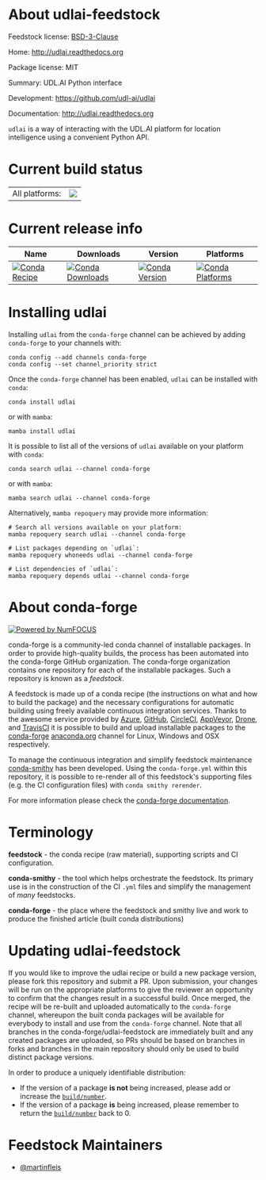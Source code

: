 About udlai-feedstock
=====================

Feedstock license: [BSD-3-Clause](https://github.com/conda-forge/udlai-feedstock/blob/main/LICENSE.txt)

Home: http://udlai.readthedocs.org

Package license: MIT

Summary: UDL.AI Python interface

Development: https://github.com/udl-ai/udlai

Documentation: http://udlai.readthedocs.org

`udlai` is a way of interacting with the UDL.AI platform for location
intelligence using a convenient Python API.


Current build status
====================


<table><tr><td>All platforms:</td>
    <td>
      <a href="https://dev.azure.com/conda-forge/feedstock-builds/_build/latest?definitionId=17157&branchName=main">
        <img src="https://dev.azure.com/conda-forge/feedstock-builds/_apis/build/status/udlai-feedstock?branchName=main">
      </a>
    </td>
  </tr>
</table>

Current release info
====================

| Name | Downloads | Version | Platforms |
| --- | --- | --- | --- |
| [![Conda Recipe](https://img.shields.io/badge/recipe-udlai-green.svg)](https://anaconda.org/conda-forge/udlai) | [![Conda Downloads](https://img.shields.io/conda/dn/conda-forge/udlai.svg)](https://anaconda.org/conda-forge/udlai) | [![Conda Version](https://img.shields.io/conda/vn/conda-forge/udlai.svg)](https://anaconda.org/conda-forge/udlai) | [![Conda Platforms](https://img.shields.io/conda/pn/conda-forge/udlai.svg)](https://anaconda.org/conda-forge/udlai) |

Installing udlai
================

Installing `udlai` from the `conda-forge` channel can be achieved by adding `conda-forge` to your channels with:

```
conda config --add channels conda-forge
conda config --set channel_priority strict
```

Once the `conda-forge` channel has been enabled, `udlai` can be installed with `conda`:

```
conda install udlai
```

or with `mamba`:

```
mamba install udlai
```

It is possible to list all of the versions of `udlai` available on your platform with `conda`:

```
conda search udlai --channel conda-forge
```

or with `mamba`:

```
mamba search udlai --channel conda-forge
```

Alternatively, `mamba repoquery` may provide more information:

```
# Search all versions available on your platform:
mamba repoquery search udlai --channel conda-forge

# List packages depending on `udlai`:
mamba repoquery whoneeds udlai --channel conda-forge

# List dependencies of `udlai`:
mamba repoquery depends udlai --channel conda-forge
```


About conda-forge
=================

[![Powered by
NumFOCUS](https://img.shields.io/badge/powered%20by-NumFOCUS-orange.svg?style=flat&colorA=E1523D&colorB=007D8A)](https://numfocus.org)

conda-forge is a community-led conda channel of installable packages.
In order to provide high-quality builds, the process has been automated into the
conda-forge GitHub organization. The conda-forge organization contains one repository
for each of the installable packages. Such a repository is known as a *feedstock*.

A feedstock is made up of a conda recipe (the instructions on what and how to build
the package) and the necessary configurations for automatic building using freely
available continuous integration services. Thanks to the awesome service provided by
[Azure](https://azure.microsoft.com/en-us/services/devops/), [GitHub](https://github.com/),
[CircleCI](https://circleci.com/), [AppVeyor](https://www.appveyor.com/),
[Drone](https://cloud.drone.io/welcome), and [TravisCI](https://travis-ci.com/)
it is possible to build and upload installable packages to the
[conda-forge](https://anaconda.org/conda-forge) [anaconda.org](https://anaconda.org/)
channel for Linux, Windows and OSX respectively.

To manage the continuous integration and simplify feedstock maintenance
[conda-smithy](https://github.com/conda-forge/conda-smithy) has been developed.
Using the ``conda-forge.yml`` within this repository, it is possible to re-render all of
this feedstock's supporting files (e.g. the CI configuration files) with ``conda smithy rerender``.

For more information please check the [conda-forge documentation](https://conda-forge.org/docs/).

Terminology
===========

**feedstock** - the conda recipe (raw material), supporting scripts and CI configuration.

**conda-smithy** - the tool which helps orchestrate the feedstock.
                   Its primary use is in the construction of the CI ``.yml`` files
                   and simplify the management of *many* feedstocks.

**conda-forge** - the place where the feedstock and smithy live and work to
                  produce the finished article (built conda distributions)


Updating udlai-feedstock
========================

If you would like to improve the udlai recipe or build a new
package version, please fork this repository and submit a PR. Upon submission,
your changes will be run on the appropriate platforms to give the reviewer an
opportunity to confirm that the changes result in a successful build. Once
merged, the recipe will be re-built and uploaded automatically to the
`conda-forge` channel, whereupon the built conda packages will be available for
everybody to install and use from the `conda-forge` channel.
Note that all branches in the conda-forge/udlai-feedstock are
immediately built and any created packages are uploaded, so PRs should be based
on branches in forks and branches in the main repository should only be used to
build distinct package versions.

In order to produce a uniquely identifiable distribution:
 * If the version of a package **is not** being increased, please add or increase
   the [``build/number``](https://docs.conda.io/projects/conda-build/en/latest/resources/define-metadata.html#build-number-and-string).
 * If the version of a package **is** being increased, please remember to return
   the [``build/number``](https://docs.conda.io/projects/conda-build/en/latest/resources/define-metadata.html#build-number-and-string)
   back to 0.

Feedstock Maintainers
=====================

* [@martinfleis](https://github.com/martinfleis/)

